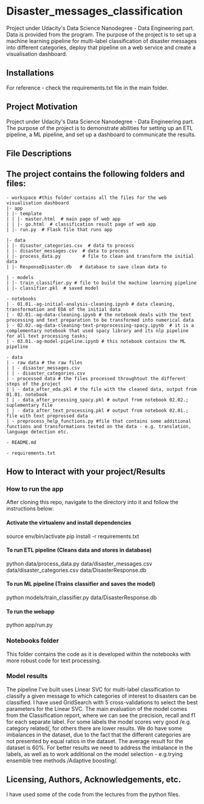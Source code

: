 # Disaster_messages_classification
Project under Udacity's Data Science Nanodegree - Data Engineering part.
Data is provided from the program. The purpose of the project is to set up a machine learning pipeline for multi-label classification of disaster messages into different categories, deploy that pipeline on a web service and create a visualisation dashboard. 

## Installations 
For reference - check the requirements.txt file in the main folder. 

## Project Motivation
Project under Udacity's Data Science Nanodegree - Data Engineering part.
The purpose of the project is to demonstrate abilities for setting up an ETL pipeline, a ML pipeline, and set up a dashboard to communicate the results. 

## File Descriptions
The project contains the following folders and files: 
------------
```
- workspace #this folder contains all the files for the web visualisation dashboard
|- app
| |- template
| | |- master.html  # main page of web app
| | |- go.html  # classification result page of web app
| |- run.py  # Flask file that runs app

|- data
| |- disaster_categories.csv  # data to process 
| |- disaster_messages.csv  # data to process
| |- process_data.py        # file to clean and transform the initial data 
| |- ResponseDisaster.db   # database to save clean data to

| - models
| |- train_classifier.py # file to build the machine learning pipeline
| |- classifier.pkl  # saved model 

- notebooks 
| - 01.01.-ag-initial-analysis-cleaning.ipynb # data cleaning, transformation and EDA of the initial data
| - 02.01.-ag-data-cleaning.ipynb # the notebook deals with the text processing and text preparation to be transformed into numerical data
| - 02.02.-ag-data-cleaning-text-preprocessing-spacy.ipynb  # it is a complementary notebook that used spacy library and its nlp pipeline for all text processing tasks; 
| - 03.01.-ag-model-pipeline.ipynb # this notebook contains the ML pipeline
  
- data
| - raw data # the raw files
| | - disaster_messages.csv
| | - disaster_categories.csv
| - processed data # the files processed throughtout the different steps of the project
| | - data_after_eda.pkl # the file with the cleaned data, output from 01.01. notebook
| | - data_after_prcessing_spacy.pkl # output from notebook 02.02.; suplementary file
| | - data_after_text_processing.pkl # output from notebook 02.01.; file with text preprossed data
| - preprocess_help_functions.py #file that contains some additional functions and transformations tested on the data - e.g. translation, language detection etc.

- README.md

- requirements.txt 
```
## How to Interact with your project/Results

### How to run the app
After cloning this repo, navigate to the directory into it and follow the instructions below:
#### Activate the virtualenv and install dependencies
source env/bin/activate
pip install -r requirements.txt
#### To run ETL pipeline (Cleans data and stores in database)
python data/process_data.py data/disaster_messages.csv data/disaster_categories.csv data/DisasterResponse.db
#### To run ML pipeline (Trains classifier and saves the model)
python models/train_classifier.py data/DisasterResponse.db
#### To run the webapp
python app/run.py

### Notebooks folder
This folder contains the code as it is developed within the notebooks with more robust code for text processing. 

### Model results
The pipeline I've built uses Linear SVC for multi-label classification to classify a given message to which categories of interest to disasters can be classified. I have used GridSearch with 5 cross-validations to select the best parameters for the Linear SVC. The main evaluation of the model comes from the Classification report, where we can see the precision, recall and f1 for each separate label. For some labels the model scores very good /e.g. category 
related/, for others there are lower results. We do have some imbalances in the dataset, due to the fact that the different categories are not presented by equal ratios in the dataset. The average result for the dataset is 60%. For better results we need to address the imbalance in the labels, as well as to work additional on the model selection - e.g.trying ensemble tree methods /Adaptive boosting/. 

## Licensing, Authors, Acknowledgements, etc.
I have used some of the code from the lectures from the python files.
